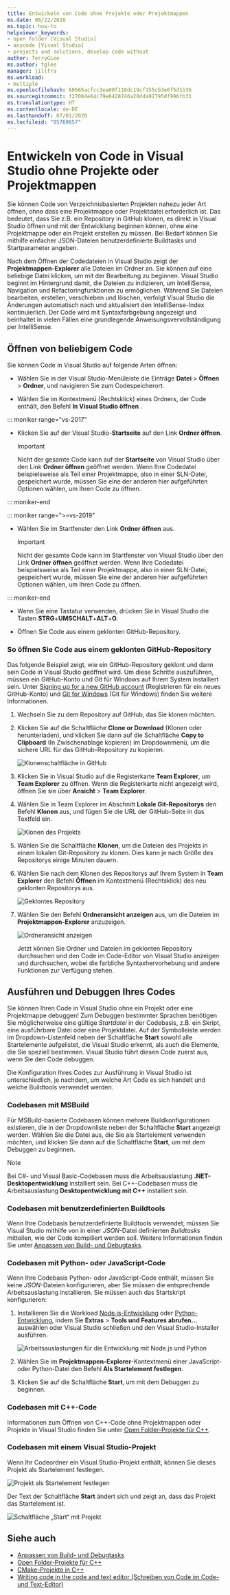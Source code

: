 ```yaml
---
title: Entwickeln von Code ohne Projekte oder Projektmappen
ms.date: 06/22/2020
ms.topic: how-to
helpviewer_keywords:
- open folder [Visual Studio]
- anycode [Visual Studio]
- projects and solutions, develop code without
author: TerryGLee
ms.author: tglee
manager: jillfra
ms.workload:
- multiple
ms.openlocfilehash: 68665acfcc3ea00f118dc19cf155cb3e6f5d1b36
ms.sourcegitcommit: f27084e64c79e6428746a20dda92795df996fb31
ms.translationtype: HT
ms.contentlocale: de-DE
ms.lasthandoff: 07/01/2020
ms.locfileid: "85769657"
---
```

# <a name="develop-code-in-visual-studio-without-projects-or-solutions"></a>Entwickeln von Code in Visual Studio ohne Projekte oder Projektmappen

Sie können Code von Verzeichnisbasierten Projekten nahezu jeder Art öffnen, ohne dass eine Projektmappe oder Projektdatei erforderlich ist. Das bedeutet, dass Sie z.B. ein Repository in GitHub klonen, es direkt in Visual Studio öffnen und mit der Entwicklung beginnen können, ohne eine Projektmappe oder ein Projekt erstellen zu müssen. Bei Bedarf können Sie mithilfe einfacher JSON-Dateien benutzerdefinierte Buildtasks und Startparameter angeben.

Nach dem Öffnen der Codedateien in Visual Studio zeigt der **Projektmappen-Explorer** alle Dateien im Ordner an. Sie können auf eine beliebige Datei klicken, um mit der Bearbeitung zu beginnen. Visual Studio beginnt im Hintergrund damit, die Dateien zu indizieren, um IntelliSense, Navigation und Refactoringfunktionen zu ermöglichen. Während Sie Dateien bearbeiten, erstellen, verschieben und löschen, verfolgt Visual Studio die Änderungen automatisch nach und aktualisiert den IntelliSense-Index kontinuierlich. Der Code wird mit Syntaxfarbgebung angezeigt und beinhaltet in vielen Fällen eine grundlegende Anweisungsvervollständigung per IntelliSense.

## <a name="open-any-code"></a>Öffnen von beliebigem Code

Sie können Code in Visual Studio auf folgende Arten öffnen:

- Wählen Sie in der Visual Studio-Menüleiste die Einträge **Datei** > **Öffnen** > **Ordner**, und navigieren Sie zum Codespeicherort.

- Wählen Sie im Kontextmenü (Rechtsklick) eines Ordners, der Code enthält, den Befehl **In Visual Studio öffnen** .

::: moniker range="vs-2017"
- Klicken Sie auf der Visual Studio-**Startseite** auf den Link **Ordner öffnen**.

    > [!IMPORTANT]
    > Nicht der gesamte Code kann auf der **Startseite** von Visual Studio über den Link **Ordner öffnen** geöffnet werden. Wenn Ihre Codedatei beispielsweise als Teil einer Projektmappe, also in einer SLN-Datei, gespeichert wurde, müssen Sie eine der anderen hier aufgeführten Optionen wählen, um Ihren Code zu öffnen.

::: moniker-end

::: moniker range=">=vs-2019"
- Wählen Sie im Startfenster den Link **Ordner öffnen** aus.

    > [!IMPORTANT]
    > Nicht der gesamte Code kann im Startfenster von Visual Studio über den Link **Ordner öffnen** geöffnet werden. Wenn Ihre Codedatei beispielsweise als Teil einer Projektmappe, also in einer SLN-Datei, gespeichert wurde, müssen Sie eine der anderen hier aufgeführten Optionen wählen, um Ihren Code zu öffnen.

::: moniker-end

- Wenn Sie eine Tastatur verwenden, drücken Sie in Visual Studio die Tasten **STRG**+**UMSCHALT**+**ALT**+**O**.

- Öffnen Sie Code aus einem geklonten GitHub-Repository.

### <a name="to-open-code-from-a-cloned-github-repo"></a>So öffnen Sie Code aus einem geklonten GitHub-Repository

Das folgende Beispiel zeigt, wie ein GitHub-Repository geklont und dann sein Code in Visual Studio geöffnet wird. Um diese Schritte auszuführen, müssen ein GitHub-Konto und Git für Windows auf Ihrem System installiert sein. Unter [Signing up for a new GitHub account](https://help.github.com/articles/signing-up-for-a-new-github-account/) (Registrieren für ein neues GitHub-Konto) und [Git for Windows](https://git-for-windows.github.io/) (Git für Windows) finden Sie weitere Informationen.

1. Wechseln Sie zu dem Repository auf GitHub, das Sie klonen möchten.

1. Klicken Sie auf die Schaltfläche **Clone or Download** (Klonen oder herunterladen), und klicken Sie dann auf die Schaltfläche **Copy to Clipboard** (In Zwischenablage kopieren) im Dropdownmenü, um die sichere URL für das GitHub-Repository zu kopieren.

   ![Klonenschaltfläche in GitHub](./media/VSIDE_Code_Clone.png)

1. Klicken Sie in Visual Studio auf die Registerkarte **Team Explorer**, um **Team Explorer** zu öffnen. Wenn die Registerkarte nicht angezeigt wird, öffnen Sie sie über **Ansicht** > **Team Explorer**.

1. Wählen Sie in Team Explorer im Abschnitt **Lokale Git-Repositorys** den Befehl **Klonen** aus, und fügen Sie die URL der GitHub-Seite in das Textfeld ein.

   ![Klonen des Projekts](./media/VSIDE_Code_Clone2.png)

1. Wählen Sie die Schaltfläche **Klonen**, um die Dateien des Projekts in einem lokalen Git-Repository zu klonen. Dies kann je nach Größe des Repositorys einige Minuten dauern.

1. Wählen Sie nach dem Klonen des Repositorys auf Ihrem System in **Team Explorer** den Befehl **Öffnen** im Kontextmenü (Rechtsklick) des neu geklonten Repositorys aus.

   ![Geklontes Repository](./media/VSIDE_Code_Clone3.png)

1. Wählen Sie den Befehl **Ordneransicht anzeigen** aus, um die Dateien im **Projektmappen-Explorer** anzuzeigen.

   ![Ordneransicht anzeigen](./media/VSIDE_Code_Clone3_show.png)

   Jetzt können Sie Ordner und Dateien im geklonten Repository durchsuchen und den Code im Code-Editor von Visual Studio anzeigen und durchsuchen, wobei die farbliche Syntaxhervorhebung und andere Funktionen zur Verfügung stehen.

## <a name="run-and-debug-your-code"></a>Ausführen und Debuggen Ihres Codes

Sie können Ihren Code in Visual Studio ohne ein Projekt oder eine Projektmappe debuggen! Zum Debuggen bestimmter Sprachen benötigen Sie möglicherweise eine gültige *Startdatei* in der Codebasis, z.B. ein Skript, eine ausführbare Datei oder eine Projektdatei. Auf der Symbolleiste werden im Dropdown-Listenfeld neben der Schaltfläche **Start** sowohl alle Startelemente aufgelistet, die Visual Studio erkennt, als auch die Elemente, die Sie speziell bestimmen. Visual Studio führt diesen Code zuerst aus, wenn Sie den Code debuggen.

Die Konfiguration Ihres Codes zur Ausführung in Visual Studio ist unterschiedlich, je nachdem, um welche Art Code es sich handelt und welche Buildtools verwendet werden.

### <a name="codebases-that-use-msbuild"></a>Codebasen mit MSBuild

Für MSBuild-basierte Codebasen können mehrere Buildkonfigurationen existieren, die in der Dropdownliste neben der Schaltfläche **Start** angezeigt werden. Wählen Sie die Datei aus, die Sie als Startelement verwenden möchten, und klicken Sie dann auf die Schaltfläche **Start**, um mit dem Debuggen zu beginnen.

> [!NOTE]
> Bei C#- und Visual Basic-Codebasen muss die Arbeitsauslastung **.NET-Desktopentwicklung** installiert sein. Bei C++-Codebasen muss die Arbeitsauslastung **Desktopentwicklung mit C++** installiert sein.

### <a name="codebases-that-use-custom-build-tools"></a>Codebasen mit benutzerdefinierten Buildtools

Wenn Ihre Codebasis benutzerdefinierte Buildtools verwendet, müssen Sie Visual Studio mithilfe von in einer *JSON*-Datei definierten *Buildtasks* mitteilen, wie der Code kompiliert werden soll. Weitere Informationen finden Sie unter [Anpassen von Build- und Debugtasks](../ide/customize-build-and-debug-tasks-in-visual-studio.md).

### <a name="codebases-that-contain-python-or-javascript-code"></a>Codebasen mit Python- oder JavaScript-Code

Wenn Ihre Codebasis Python- oder JavaScript-Code enthält, müssen Sie keine *JSON*-Dateien konfigurieren, aber Sie müssen die entsprechende Arbeitsauslastung installieren. Sie müssen auch das Startskript konfigurieren:

1. Installieren Sie die Workload [Node.js-Entwicklung](https://visualstudio.microsoft.com/vs/node-js/) oder [Python-Entwicklung](https://visualstudio.microsoft.com/vs/python/), indem Sie **Extras** > **Tools und Features abrufen...** auswählen oder Visual Studio schließen und den Visual Studio-Installer ausführen.

   ![Arbeitsauslastungen für die Entwicklung mit Node.js und Python](media/python_nodejs_workloads.png)

1. Wählen Sie im **Projektmappen-Explorer**-Kontextmenü einer JavaScript- oder Python-Datei den Befehl **Als Startelement festlegen**.

1. Klicken Sie auf die Schaltfläche **Start**, um mit dem Debuggen zu beginnen.

### <a name="codebases-that-contain-c-code"></a>Codebasen mit C++-Code

Informationen zum Öffnen von C++-Code ohne Projektmappen oder Projekte in Visual Studio finden Sie unter [Open Folder-Projekte für C++](/cpp/build/open-folder-projects-cpp).

### <a name="codebases-that-contain-a-visual-studio-project"></a>Codebasen mit einem Visual Studio-Projekt

Wenn Ihr Codeordner ein Visual Studio-Projekt enthält, können Sie dieses Projekt als Startelement festlegen.

![Projekt als Startelement festlegen](media/customize-set-project-as-startup-item.png)

Der Text der Schaltfläche **Start** ändert sich und zeigt an, dass das Projekt das Startelement ist.

![Schaltfläche „Start“ mit Projekt](media/customize-start-button-project.png)

## <a name="see-also"></a>Siehe auch

- [Anpassen von Build- und Debugtasks](../ide/customize-build-and-debug-tasks-in-visual-studio.md)
- [Open Folder-Projekte für C++](/cpp/build/open-folder-projects-cpp)
- [CMake-Projekte in C++](/cpp/build/cmake-projects-in-visual-studio)
- [Writing code in the code and text editor (Schreiben von Code im Code- und Text-Editor)](../ide/writing-code-in-the-code-and-text-editor.md)
